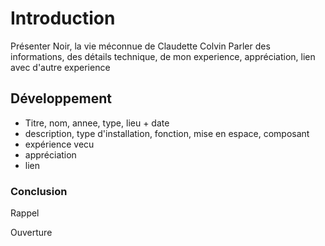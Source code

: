 # Introduction
Présenter Noir, la vie méconnue de Claudette Colvin
Parler des informations, des détails technique, de mon experience, appréciation, lien avec d'autre experience

## Développement
- Titre, nom, annee, type, lieu + date
- description, type d'installation, fonction, mise en espace, composant
- expérience vecu
- appréciation
- lien

### Conclusion
Rappel

Ouverture
